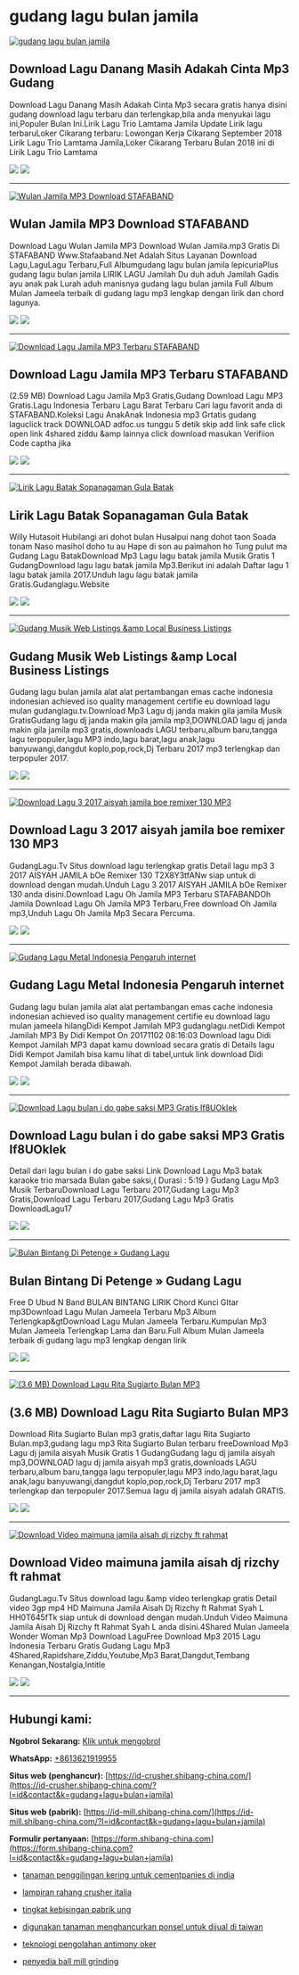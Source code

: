 # gudang lagu bulan jamila

<a href="https://swt.shibang-china.com/?l=id&img&k=gudang+lagu+bulan+jamila" target="_blank">![gudang lagu bulan jamila](http://static.shibang-china.com/all-800x300/1151.jpg)</a>

## Download Lagu Danang Masih Adakah Cinta Mp3 Gudang
Download Lagu Danang Masih Adakah Cinta Mp3 secara gratis hanya disini gudang download lagu terbaru dan terlengkap,bila anda menyukai lagu ini,Populer Bulan Ini.Lirik Lagu Trio Lamtama Jamila Update Lirik lagu terbaruLoker Cikarang terbaru: Lowongan Kerja Cikarang September 2018 Lirik Lagu Trio Lamtama Jamila,Loker Cikarang Terbaru Bulan 2018 ini di Lirik Lagu Trio Lamtama


<a href="https://whatsapp.shibangsoft.com/WhatsApp.php" target="_blank" title="WhatsApp">![](http://static.shibang-china.com/icon/whatsapp.png)</a> <a href="https://swt.shibang-china.com/?l=id&icon&k=gudang+lagu+bulan+jamila" target="_blank">![](http://static.shibang-china.com/icon/chat-id.png)</a>

---

<a href="https://swt.shibang-china.com/?l=id&img&k=gudang+lagu+bulan+jamila" target="_blank">![Wulan Jamila MP3 Download STAFABAND](http://static.shibang-china.com/all-800x300/471.jpg)</a>

## Wulan Jamila MP3 Download STAFABAND
Download Lagu Wulan Jamila MP3 Download Wulan Jamila.mp3 Gratis Di STAFABAND Www.Stafaaband.Net Adalah Situs Layanan Download Lagu,LaguLagu Terbaru,Full Albumgudang lagu bulan jamila lepicuriaPlus gudang lagu bulan jamila LIRIK LAGU Jamilah Du duh aduh Jamilah Gadis ayu anak pak Lurah aduh manisnya gudang lagu bulan jamila Full Album Mulan Jameela terbaik di gudang lagu mp3 lengkap dengan lirik dan chord lagunya.


<a href="https://whatsapp.shibangsoft.com/WhatsApp.php" target="_blank" title="WhatsApp">![](http://static.shibang-china.com/icon/whatsapp.png)</a> <a href="https://swt.shibang-china.com/?l=id&icon&k=gudang+lagu+bulan+jamila" target="_blank">![](http://static.shibang-china.com/icon/chat-id.png)</a>

---

<a href="https://swt.shibang-china.com/?l=id&img&k=gudang+lagu+bulan+jamila" target="_blank">![Download Lagu Jamila MP3 Terbaru STAFABAND](http://static.shibang-china.com/all-800x300/1321.jpg)</a>

## Download Lagu Jamila MP3 Terbaru STAFABAND
(2.59 MB) Download Lagu Jamila Mp3 Gratis,Gudang Download Lagu MP3 Gratis.Lagu Indonesia Terbaru Lagu Barat Terbaru Cari lagu favorit anda di STAFABAND.Koleksi Lagu AnakAnak Indonesia mp3 Grtatis gudang laguclick track DOWNLOAD adfoc.us tunggu 5 detik skip add link safe click open link 4shared ziddu &amp lainnya click download masukan Verifiion Code captha jika


<a href="https://whatsapp.shibangsoft.com/WhatsApp.php" target="_blank" title="WhatsApp">![](http://static.shibang-china.com/icon/whatsapp.png)</a> <a href="https://swt.shibang-china.com/?l=id&icon&k=gudang+lagu+bulan+jamila" target="_blank">![](http://static.shibang-china.com/icon/chat-id.png)</a>

---

<a href="https://swt.shibang-china.com/?l=id&img&k=gudang+lagu+bulan+jamila" target="_blank">![Lirik Lagu Batak Sopanagaman Gula Batak](http://static.shibang-china.com/all-800x300/1128.jpg)</a>

## Lirik Lagu Batak Sopanagaman Gula Batak
Willy Hutasoit Hubilangi ari dohot bulan Husalpui nang dohot taon Soada tonam Naso masihol doho tu au Hape di son au paimahon ho Tung pulut ma Gudang Lagu BatakDownload Mp3 Lagu lagu batak jamila Musik Gratis 1 GudangDownload lagu lagu batak jamila Mp3.Berikut ini adalah Daftar lagu 1 lagu batak jamila 2017.Unduh lagu lagu batak jamila Gratis.Gudanglagu.Website


<a href="https://whatsapp.shibangsoft.com/WhatsApp.php" target="_blank" title="WhatsApp">![](http://static.shibang-china.com/icon/whatsapp.png)</a> <a href="https://swt.shibang-china.com/?l=id&icon&k=gudang+lagu+bulan+jamila" target="_blank">![](http://static.shibang-china.com/icon/chat-id.png)</a>

---

<a href="https://swt.shibang-china.com/?l=id&img&k=gudang+lagu+bulan+jamila" target="_blank">![Gudang Musik Web Listings &amp Local Business Listings](http://static.shibang-china.com/all-800x300/1513.jpg)</a>

## Gudang Musik Web Listings &amp Local Business Listings
Gudang lagu bulan jamila alat alat pertambangan emas cache indonesia indonesian achieved iso quality management certifie eu download lagu mulan gudanglagu.tv.Download Mp3 Lagu dj janda makin gila jamila Musik GratisGudang lagu dj janda makin gila jamila mp3,DOWNLOAD lagu dj janda makin gila jamila mp3 gratis,downloads LAGU terbaru,album baru,tangga lagu terpopuler,lagu MP3 indo,lagu barat,lagu anak,lagu banyuwangi,dangdut koplo,pop,rock,Dj Terbaru 2017 mp3 terlengkap dan terpopuler 2017.


<a href="https://whatsapp.shibangsoft.com/WhatsApp.php" target="_blank" title="WhatsApp">![](http://static.shibang-china.com/icon/whatsapp.png)</a> <a href="https://swt.shibang-china.com/?l=id&icon&k=gudang+lagu+bulan+jamila" target="_blank">![](http://static.shibang-china.com/icon/chat-id.png)</a>

---

<a href="https://swt.shibang-china.com/?l=id&img&k=gudang+lagu+bulan+jamila" target="_blank">![Download Lagu 3 2017 aisyah jamila boe remixer 130 MP3](http://static.shibang-china.com/all-800x300/478.jpg)</a>

## Download Lagu 3 2017 aisyah jamila boe remixer 130 MP3
GudangLagu.Tv Situs download lagu terlengkap gratis Detail lagu mp3 3 2017 AISYAH JAMILA bOe Remixer 130 T2X8Y3tfANw siap untuk di download dengan mudah.Unduh Lagu 3 2017 AISYAH JAMILA bOe Remixer 130 anda disini.Download Lagu Oh Jamila MP3 Terbaru STAFABANDOh Jamila Download Lagu Oh Jamila MP3 Terbaru,Free download Oh Jamila mp3,Unduh Lagu Oh Jamila Mp3 Secara Percuma.


<a href="https://whatsapp.shibangsoft.com/WhatsApp.php" target="_blank" title="WhatsApp">![](http://static.shibang-china.com/icon/whatsapp.png)</a> <a href="https://swt.shibang-china.com/?l=id&icon&k=gudang+lagu+bulan+jamila" target="_blank">![](http://static.shibang-china.com/icon/chat-id.png)</a>

---

<a href="https://swt.shibang-china.com/?l=id&img&k=gudang+lagu+bulan+jamila" target="_blank">![Gudang Lagu Metal Indonesia Pengaruh internet](http://static.shibang-china.com/all-800x300/1096.jpg)</a>

## Gudang Lagu Metal Indonesia Pengaruh internet
Gudang lagu bulan jamila alat alat pertambangan emas cache indonesia indonesian achieved iso quality management certifie eu download lagu mulan jameela hilangDidi Kempot Jamilah MP3 gudanglagu.netDidi Kempot Jamilah MP3 By Didi Kempot On 20171102 08:16:03 Download lagu Didi Kempot Jamilah MP3 dapat kamu download secara gratis di Details lagu Didi Kempot Jamilah bisa kamu lihat di tabel,untuk link download Didi Kempot Jamilah berada dibawah.


<a href="https://whatsapp.shibangsoft.com/WhatsApp.php" target="_blank" title="WhatsApp">![](http://static.shibang-china.com/icon/whatsapp.png)</a> <a href="https://swt.shibang-china.com/?l=id&icon&k=gudang+lagu+bulan+jamila" target="_blank">![](http://static.shibang-china.com/icon/chat-id.png)</a>

---

<a href="https://swt.shibang-china.com/?l=id&img&k=gudang+lagu+bulan+jamila" target="_blank">![Download Lagu bulan i do gabe saksi MP3 Gratis If8UOkIek](http://static.shibang-china.com/all-800x300/1143.jpg)</a>

## Download Lagu bulan i do gabe saksi MP3 Gratis If8UOkIek
Detail dari lagu bulan i do gabe saksi Link Download Lagu Mp3 batak karaoke trio marsada Bulan gabe saksi,( Durasi : 5:19 ) Gudang Lagu Mp3 Musik TerbaruDownload Lagu Terbaru 2017,Gudang Lagu Mp3 Gratis,Download Lagu Terbaru 2017,Gudang Lagu Mp3 Gratis DownloadLagu17


<a href="https://whatsapp.shibangsoft.com/WhatsApp.php" target="_blank" title="WhatsApp">![](http://static.shibang-china.com/icon/whatsapp.png)</a> <a href="https://swt.shibang-china.com/?l=id&icon&k=gudang+lagu+bulan+jamila" target="_blank">![](http://static.shibang-china.com/icon/chat-id.png)</a>

---

<a href="https://swt.shibang-china.com/?l=id&img&k=gudang+lagu+bulan+jamila" target="_blank">![Bulan Bintang Di Petenge » Gudang Lagu](http://static.shibang-china.com/all-800x300/348.jpg)</a>

## Bulan Bintang Di Petenge » Gudang Lagu
Free D Ubud N Band BULAN BINTANG LIRIK Chord Kunci GItar mp3Download Lagu Mulan Jameela Terbaru Mp3 Album Terlengkap&gtDownload Lagu Mulan Jameela Terbaru.Kumpulan Mp3 Mulan Jameela Terlengkap Lama dan Baru.Full Album Mulan Jameela terbaik di gudang lagu mp3 lengkap dengan lirik


<a href="https://whatsapp.shibangsoft.com/WhatsApp.php" target="_blank" title="WhatsApp">![](http://static.shibang-china.com/icon/whatsapp.png)</a> <a href="https://swt.shibang-china.com/?l=id&icon&k=gudang+lagu+bulan+jamila" target="_blank">![](http://static.shibang-china.com/icon/chat-id.png)</a>

---

<a href="https://swt.shibang-china.com/?l=id&img&k=gudang+lagu+bulan+jamila" target="_blank">![(3.6 MB) Download Lagu Rita Sugiarto Bulan MP3](http://static.shibang-china.com/all-800x300/874.jpg)</a>

## (3.6 MB) Download Lagu Rita Sugiarto Bulan MP3
Download Rita Sugiarto Bulan mp3 gratis,daftar lagu Rita Sugiarto Bulan.mp3,gudang lagu mp3 Rita Sugiarto Bulan terbaru freeDownload Mp3 Lagu dj jamila aisyah Musik Gratis 1 GudangGudang lagu dj jamila aisyah mp3,DOWNLOAD lagu dj jamila aisyah mp3 gratis,downloads LAGU terbaru,album baru,tangga lagu terpopuler,lagu MP3 indo,lagu barat,lagu anak,lagu banyuwangi,dangdut koplo,pop,rock,Dj Terbaru 2017 mp3 terlengkap dan terpopuler 2017.Semua lagu dj jamila aisyah adalah GRATIS.


<a href="https://whatsapp.shibangsoft.com/WhatsApp.php" target="_blank" title="WhatsApp">![](http://static.shibang-china.com/icon/whatsapp.png)</a> <a href="https://swt.shibang-china.com/?l=id&icon&k=gudang+lagu+bulan+jamila" target="_blank">![](http://static.shibang-china.com/icon/chat-id.png)</a>

---

<a href="https://swt.shibang-china.com/?l=id&img&k=gudang+lagu+bulan+jamila" target="_blank">![Download Video maimuna jamila aisah dj rizchy ft rahmat](http://static.shibang-china.com/all-800x300/404.jpg)</a>

## Download Video maimuna jamila aisah dj rizchy ft rahmat
GudangLagu.Tv Situs download lagu &amp video terlengkap gratis Detail video 3gp mp4 HD Maimuna Jamila Aisah Dj Rizchy ft Rahmat Syah L HH0T645fTk siap untuk di download dengan mudah.Unduh Video Maimuna Jamila Aisah Dj Rizchy ft Rahmat Syah L anda disini.4Shared Mulan Jameela Wonder Woman Mp3 Download LaguFree Download Mp3 2015 Lagu Indonesia Terbaru Gratis Gudang Lagu Mp3 4Shared,Rapidshare,Ziddu,Youtube,Mp3 Barat,Dangdut,Tembang Kenangan,Nostalgia,Intitle


<a href="https://whatsapp.shibangsoft.com/WhatsApp.php" target="_blank" title="WhatsApp">![](http://static.shibang-china.com/icon/whatsapp.png)</a> <a href="https://swt.shibang-china.com/?l=id&icon&k=gudang+lagu+bulan+jamila" target="_blank">![](http://static.shibang-china.com/icon/chat-id.png)</a>

---
## Hubungi kami:

**Ngobrol Sekarang:** [Klik untuk mengobrol](https://swt.shibang-china.com?l=id&contact&k=gudang+lagu+bulan+jamila)

**WhatsApp:**  [+8613621919955](https://whatsapp.shibangsoft.com/WhatsApp.php)

**Situs web (penghancur):** [https://id-crusher.shibang-china.com/](https://id-crusher.shibang-china.com/?l=id&contact&k=gudang+lagu+bulan+jamila)

**Situs web (pabrik):** [https://id-mill.shibang-china.com/](https://id-mill.shibang-china.com/?l=id&contact&k=gudang+lagu+bulan+jamila)

**Formulir pertanyaan:** [https://form.shibang-china.com](https://form.shibang-china.com?l=id&contact&k=gudang+lagu+bulan+jamila)

* [tanaman penggilingan kering untuk cementpanies di india](../43/tanaman%20penggilingan%20kering%20untuk%20cementpanies%20di%20india.md)

* [lampiran rahang crusher italia](../49/lampiran%20rahang%20crusher%20italia.md)

* [tingkat kebisingan pabrik ung](../50/tingkat%20kebisingan%20pabrik%20ung.md)

* [digunakan tanaman menghancurkan ponsel untuk dijual di taiwan](../45/digunakan%20tanaman%20menghancurkan%20ponsel%20untuk%20dijual%20di%20taiwan.md)

* [teknologi pengolahan antimony oker](../43/teknologi%20pengolahan%20antimony%20oker.md)

* [penyedia ball mill grinding](../50/penyedia%20ball%20mill%20grinding.md)